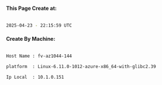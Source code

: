 
   
#### This Page Create at:

```bash

2025-04-23 - 22:15:59 UTC

```

#### Create By Machine:

```bash

Host Name : fv-az1044-144

platform  : Linux-6.11.0-1012-azure-x86_64-with-glibc2.39

Ip Local  : 10.1.0.151

```


